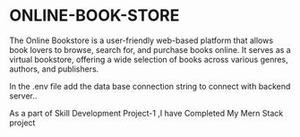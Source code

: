 # ONLINE-BOOK-STORE
The Online Bookstore is a user-friendly web-based platform that allows book lovers to browse, search for, and purchase books online. It serves as a virtual bookstore, offering a wide selection of books across various genres, authors, and publishers. 


In the .env file add the data base connection string to connect with backend server..

As a part  of Skill Development Project-1 ,I have Completed My Mern Stack project
